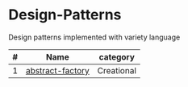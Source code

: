 # Design-Patterns
Design patterns implemented with variety language

|#| Name | category |   
|--------| :------: | :------: |
|1|[abstract-factory](https://github.com/xu6148152/Design-Patterns/blob/master/DesignPatterns%2Fabstractfactory%2Findex.md)| Creational
